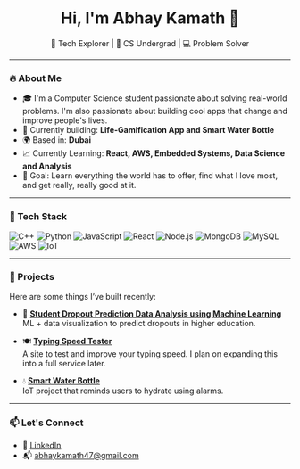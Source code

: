 <h1 align="center">Hi, I'm Abhay Kamath 👋</h1>
<p align="center">
  🚀 Tech Explorer | 🧠 CS Undergrad | 💻 Problem Solver
</p>

---

### 🔥 About Me
- 🎓 I'm a Computer Science student passionate about solving real-world problems. I'm also passionate about building cool apps that change and improve people's lives.
- 🔧 Currently building: **Life-Gamification App and Smart Water Bottle**
- 🌍 Based in: **Dubai**
- 📈 Currently Learning: **React, AWS, Embedded Systems, Data Science and Analysis**
- 🎯 Goal: Learn everything the world has to offer, find what I love most, and get really, really good at it.

---

### 🧰 Tech Stack
![C++](https://img.shields.io/badge/-C++-333?style=flat&logo=cplusplus)
![Python](https://img.shields.io/badge/-Python-333?style=flat&logo=python)
![JavaScript](https://img.shields.io/badge/-JavaScript-333?style=flat&logo=javascript)
![React](https://img.shields.io/badge/-React-333?style=flat&logo=react)
![Node.js](https://img.shields.io/badge/-Node.js-333?style=flat&logo=node.js)
![MongoDB](https://img.shields.io/badge/-MongoDB-333?style=flat&logo=mongodb)
![MySQL](https://img.shields.io/badge/-MySQL-333?style=flat&logo=mysql)
![AWS](https://img.shields.io/badge/-AWS-333?style=flat&logo=amazonaws)
![IoT](https://img.shields.io/badge/-IoT-333?style=flat&logo=raspberrypi)

---

### 🚀 Projects
Here are some things I’ve built recently:

- 🧠 [**Student Dropout Prediction Data Analysis using Machine Learning**](https://github.com/abhaykamath/dropout-predictor)  
  ML + data visualization to predict dropouts in higher education.

- 🍽️ [**Typing Speed Tester**](https://github.com/abhaykamath/qr-menu)  
  A site to test and improve your typing speed. I plan on expanding this into a full service later.

- 💧 [**Smart Water Bottle**](https://github.com/abhaykamath/smart-bottle)  
  IoT project that reminds users to hydrate using alarms.


---

### 📫 Let's Connect
- 💼 [LinkedIn](https://www.linkedin.com/in/abhaykamath-cs)
- 📬 abhaykamath47@gmail.com

